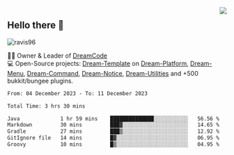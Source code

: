 <img align='right' src="https://github-readme-stats.vercel.app/api?username=Ravis96&show_icons=true">

## Hello there 👋
<p align="left"> <img src="https://komarev.com/ghpvc/?username=ravis96&label=Profile%20views&color=0e75b6&style=flat" alt="ravis96" /> </p>

👨‍💻 Owner & Leader of [DreamCode](https://github.com/DreamPoland) <br>
💻 Open-Source projects: [Dream-Template](https://github.com/DreamPoland/dream-template) on [Dream-Platform](https://github.com/DreamPoland/dream-platform), [Dream-Menu](https://github.com/DreamPoland/dream-menu), [Dream-Command](https://github.com/DreamPoland/dream-command), [Dream-Notice](https://github.com/DreamPoland/dream-notice), [Dream-Utilities](https://github.com/DreamPoland/dream-utilities) and +500 bukkit/bungee plugins.

<!--START_SECTION:waka-->

```txt
From: 04 December 2023 - To: 11 December 2023

Total Time: 3 hrs 30 mins

Java             1 hr 59 mins    ██████████████░░░░░░░░░░░   56.56 %
Markdown         30 mins         ███▓░░░░░░░░░░░░░░░░░░░░░   14.65 %
Gradle           27 mins         ███▒░░░░░░░░░░░░░░░░░░░░░   12.92 %
GitIgnore file   14 mins         █▓░░░░░░░░░░░░░░░░░░░░░░░   06.95 %
Groovy           10 mins         █▒░░░░░░░░░░░░░░░░░░░░░░░   04.95 %
```

<!--END_SECTION:waka-->
